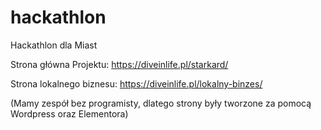 # hackathlon
Hackathlon dla Miast

Strona główna Projektu:
https://diveinlife.pl/starkard/

Strona lokalnego biznesu:
https://diveinlife.pl/lokalny-binzes/

(Mamy zespół bez programisty, dlatego strony były tworzone za pomocą Wordpress oraz Elementora)
